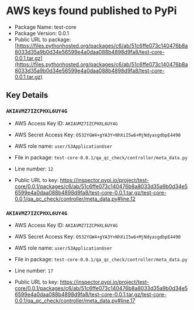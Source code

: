 # AWS keys found published to PyPi

* Package Name: test-core
* Package Version: 0.0.1
* Public URL to package: [https://files.pythonhosted.org/packages/c6/ab/51c6ffe073c140476b8a8033d35a9b0d34e56599e4a0daa088b4898d9fa8/test-core-0.0.1.tar.gz](https://files.pythonhosted.org/packages/c6/ab/51c6ffe073c140476b8a8033d35a9b0d34e56599e4a0daa088b4898d9fa8/test-core-0.0.1.tar.gz)

## Key Details

### `AKIAVMZ7IZCPHXL6UY4G`

* AWS Access Key ID: `AKIAVMZ7IZCPHXL6UY4G`
* AWS Secret Access Key: `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` 
* AWS role name: `user/S3ApplicationUser`
* File in package: `test-core-0.0.1/qa_qc_check/controller/meta_data.py`
* Line number: `12`

* Public URL to key: https://inspector.pypi.io/project/test-core/0.0.1/packages/c6/ab/51c6ffe073c140476b8a8033d35a9b0d34e56599e4a0daa088b4898d9fa8/test-core-0.0.1.tar.gz/test-core-0.0.1/qa_qc_check/controller/meta_data.py#line.12



### `AKIAVMZ7IZCPHXL6UY4G`

* AWS Access Key ID: `AKIAVMZ7IZCPHXL6UY4G`
* AWS Secret Access Key: `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` 
* AWS role name: `user/S3ApplicationUser`
* File in package: `test-core-0.0.1/qa_qc_check/controller/meta_data.py`
* Line number: `17`

* Public URL to key: https://inspector.pypi.io/project/test-core/0.0.1/packages/c6/ab/51c6ffe073c140476b8a8033d35a9b0d34e56599e4a0daa088b4898d9fa8/test-core-0.0.1.tar.gz/test-core-0.0.1/qa_qc_check/controller/meta_data.py#line.17


